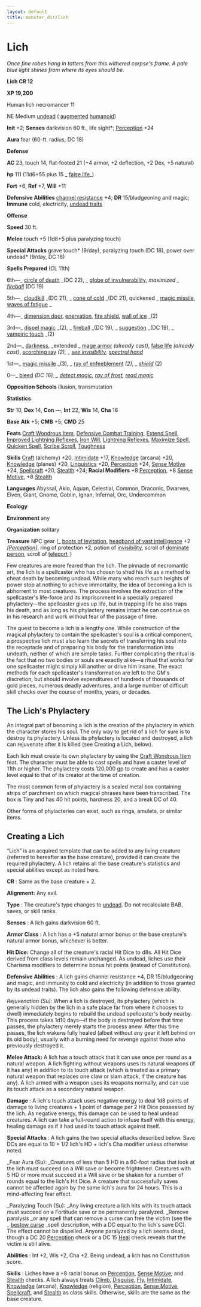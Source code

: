 ```yaml
---
layout: default
title: monster_dir/lich
---
```

# Lich

_Once fine robes hang in tatters from this withered corpse's frame. A pale blue light shines from where its eyes should be._

**Lich CR 12**

**XP 19,200**

Human lich necromancer 11

NE Medium [undead](creatureTypes#_undead) ( [augmented](creatureTypes#_augmented-subtype) [humanoid](creatureTypes#_humanoid))

**Init** +2; **Senses** darkvision 60 ft., life sight\*; [Perception](../skill_dir/perception#_perception) +24

**Aura** fear (60-ft. radius, DC 18)

**Defense**

**AC** 23, touch 14, flat-footed 21 (+4 armor, +2 deflection, +2 Dex, +5 natural)

**hp** 111 (11d6+55 plus 15 _ [false life](../spell_dir/falseLife#_false-life)_)

**Fort** +6, **Ref** +7, **Will** +11

**Defensive Abilities** [channel resistance](universalMonsterRules#_channel-resistance) +4; **DR** 15/bludgeoning and magic; **Immune** cold, electricity, [undead traits](universalMonsterRules#_undead-traits)

**Offense**

**Speed** 30 ft.

**Melee** touch +5 (1d8+5 plus paralyzing touch)

**Special Attacks** grave touch\* (9/day), paralyzing touch (DC 18), power over undead\* (9/day, DC 18)

**Spells Prepared** (CL 11th)

6th—_ [circle of death](../spell_dir/circleOfDeath#_circle-of-death) _(DC 22), _ [globe of invulnerability](../spell_dir/globeOfInvulnerability#_globe-of-invulnerability), _maximized _ [fireball](../spell_dir/fireball#_fireball)_ (DC 19)

5th—_ [cloudkill](../spell_dir/cloudkill#_cloudkill) _(DC 21), _ [cone of cold](../spell_dir/coneOfCold#_cone-of-cold) _(DC 21), quickened _ [magic missile](../spell_dir/magicMissile#_magic-missile), [waves of fatigue](../spell_dir/wavesOfFatigue#_waves-of-fatigue) _

4th—_ [dimension door](../spell_dir/dimensionDoor#_dimension-door), [enervation](../spell_dir/enervation#_enervation), [fire shield](../spell_dir/fireShield#_fire-shield), [wall of ice](../spell_dir/wallOfIce#_wall-of-ice) _(2)

3rd—_ [dispel magic](../spell_dir/dispelMagic#_dispel-magic) _(2), _ [fireball](../spell_dir/fireball#_fireball) _(DC 19), _ [suggestion](../spell_dir/suggestion#_suggestion) _(DC 19), _ [vampiric touch](../spell_dir/vampiricTouch#_vampiric-touch) _(2)

2nd—_ [darkness](../spell_dir/darkness#_darkness), _extended _ [mage armor](../spell_dir/mageArmor#_mage-armor) _(already cast)_, [false life](../spell_dir/falseLife#_false-life) _(already cast)_, [scorching ray](../spell_dir/scorchingRay#_scorching-ray) _(2), _ [see invisibility](../spell_dir/seeInvisibility#_see-invisibility), [spectral hand](../spell_dir/spectralHand#_spectral-hand)_

1st—_ [magic missile](../spell_dir/magicMissile#_magic-missile) _(3), _ [ray of enfeeblement](../spell_dir/rayOfEnfeeblement#_ray-of-enfeeblement) _(2), _ [shield](../spell_dir/shield#_shield)_ (2)

0—_ [bleed](../spell_dir/bleed#_bleed) _(DC 16), _ [detect magic](../spell_dir/detectMagic#_detect-magic), [ray of frost](../spell_dir/rayOfFrost#_ray-of-frost), [read magic](../spell_dir/readMagic#_read-magic)_

**Opposition Schools** illusion, transmutation

**Statistics**

**Str** 10, **Dex** 14, **Con** —, **Int** 22, **Wis** 14, **Cha** 16

**Base**  **Atk** +5; **CMB** +5; **CMD** 25

**Feats** [Craft Wondrous Item](../feats#_craft-wondrous-item), [Defensive Combat Training](../feats#_defensive-combat-training), [Extend Spell](../feats#_extend-spell), [Improved Lightning Reflexes](../feats#_improved-lightning-reflexes), [Iron Will](../feats#_iron-will), [Lightning Reflexes](../feats#_lightning-reflexes), [Maximize Spell](../feats#_maximize-spell), [Quicken Spell](../feats#_quicken-spell), [Scribe Scroll](../feats#_scribe-scroll), [Toughness](../feats#_toughness)

**Skills** [Craft](../skill_dir/craft#_craft) (alchemy) +20, [Intimidate](../skill_dir/intimidate#_intimidate) +17, [Knowledge](../skill_dir/knowledge#_knowledge) (arcana) +20, [Knowledge](../skill_dir/knowledge#_knowledge) (planes) +20, [Linguistics](../skill_dir/linguistics#_linguistics) +20, [Perception](../skill_dir/perception#_perception) +24, [Sense Motive](../skill_dir/senseMotive#_sense-motive) +24, [Spellcraft](../skill_dir/spellcraft#_spellcraft) +20, [Stealth](../skill_dir/stealth#_stealth) +24; **Racial Modifiers** +8 [Perception](../skill_dir/perception#_perception), +8 [Sense Motive](../skill_dir/senseMotive#_sense-motive), +8 [Stealth](../skill_dir/stealth#_stealth)

**Languages** Abyssal, Aklo, Aquan, Celestial, Common, Draconic, Dwarven, Elven, Giant, Gnome, Goblin, Ignan, Infernal, Orc, Undercommon

**Ecology**

**Environment** any

**Organization** solitary

**Treasure** NPC gear (_ [boots of levitation](../magicItem_dir/wondrousItems#_boots-of-levitation), [headband of vast intelligence](../magicItem_dir/wondrousItems#_headband-of-vast-intelligence) +2 _[[Perception](../skill_dir/perception#_perception)]_, ring of protection +2, potion of [invisibility](../spell_dir/invisibility#_invisibility), scroll of [dominate person](../spell_dir/dominatePerson#_dominate-person), scroll of [teleport](../spell_dir/teleport#_teleport)_)

Few creatures are more feared than the lich. The pinnacle of necromantic art, the lich is a spellcaster who has chosen to shed his life as a method to cheat death by becoming undead. While many who reach such heights of power stop at nothing to achieve immortality, the idea of becoming a lich is abhorrent to most creatures. The process involves the extraction of the spellcaster's life-force and its imprisonment in a specially prepared phylactery—the spellcaster gives up life, but in trapping life he also traps his death, and as long as his phylactery remains intact he can continue on in his research and work without fear of the passage of time.

The quest to become a lich is a lengthy one. While construction of the magical phylactery to contain the spellcaster's soul is a critical component, a prospective lich must also learn the secrets of transferring his soul into the receptacle and of preparing his body for the transformation into undeath, neither of which are simple tasks. Further complicating the ritual is the fact that no two bodies or souls are exactly alike—a ritual that works for one spellcaster might simply kill another or drive him insane. The exact methods for each spellcaster's transformation are left to the GM's discretion, but should involve expenditures of hundreds of thousands of gold pieces, numerous deadly adventures, and a large number of difficult skill checks over the course of months, years, or decades.

## The Lich's Phylactery

An integral part of becoming a lich is the creation of the phylactery in which the character stores his soul. The only way to get rid of a lich for sure is to destroy its phylactery. Unless its phylactery is located and destroyed, a lich can rejuvenate after it is killed (see Creating a Lich, below).

Each lich must create its own phylactery by using the [Craft Wondrous Item](../feats#_craft-wondrous-item) feat. The character must be able to cast spells and have a caster level of 11th or higher. The phylactery costs 120,000 gp to create and has a caster level equal to that of its creator at the time of creation.

The most common form of phylactery is a sealed metal box containing strips of parchment on which magical phrases have been transcribed. The box is Tiny and has 40 hit points, hardness 20, and a break DC of 40.

Other forms of phylacteries can exist, such as rings, amulets, or similar items.

## Creating a Lich

“Lich” is an acquired template that can be added to any living creature (referred to hereafter as the base creature), provided it can create the required phylactery. A lich retains all the base creature's statistics and special abilities except as noted here.

**CR** : Same as the base creature + 2.

**Alignment:** Any evil.

**Type** : The creature's type changes to [undead](creatureTypes#_undead). Do not recalculate BAB, saves, or skill ranks.

**Senses** : A lich gains darkvision 60 ft.

**Armor Class** : A lich has a +5 natural armor bonus or the base creature's natural armor bonus, whichever is better.

**Hit Dice:** Change all of the creature's racial Hit Dice to d8s. All Hit Dice derived from class levels remain unchanged. As undead, liches use their Charisma modifiers to determine bonus hit points (instead of Constitution).

**Defensive Abilities** : A lich gains channel resistance +4, DR 15/bludgeoning and magic, and immunity to cold and electricity (in addition to those granted by its undead traits). The lich also gains the following defensive ability.

_Rejuvenation (Su)_: When a lich is destroyed, its phylactery (which is generally hidden by the lich in a safe place far from where it chooses to dwell) immediately begins to rebuild the undead spellcaster's body nearby. This process takes 1d10 days—if the body is destroyed before that time passes, the phylactery merely starts the process anew. After this time passes, the lich wakens fully healed (albeit without any gear it left behind on its old body), usually with a burning need for revenge against those who previously destroyed it.

**Melee Attack:** A lich has a touch attack that it can use once per round as a natural weapon. A lich fighting without weapons uses its natural weapons (if it has any) in addition to its touch attack (which is treated as a primary natural weapon that replaces one claw or slam attack, if the creature has any). A lich armed with a weapon uses its weapons normally, and can use its touch attack as a secondary natural weapon.

**Damage** : A lich's touch attack uses negative energy to deal 1d8 points of damage to living creatures + 1 point of damage per 2 Hit Dice possessed by the lich. As negative energy, this damage can be used to heal undead creatures. A lich can take a full-round action to infuse itself with this energy, healing damage as if it had used its touch attack against itself.

**Special Attacks** : A lich gains the two special attacks described below. Save DCs are equal to 10 + 1/2 lich's HD + lich's Cha modifier unless otherwise noted.

_Fear Aura (Su): _Creatures of less than 5 HD in a 60-foot radius that look at the lich must succeed on a Will save or become frightened. Creatures with 5 HD or more must succeed at a Will save or be shaken for a number of rounds equal to the lich's Hit Dice. A creature that successfully saves cannot be affected again by the same lich's aura for 24 hours. This is a mind-affecting fear effect.

  
  

_Paralyzing Touch (Su): _Any living creature a lich hits with its touch attack must succeed on a Fortitude save or be permanently paralyzed. _Remove paralysis _or any spell that can remove a curse can free the victim (see the _ [bestow curse](../spell_dir/bestowCurse#_bestow-curse) _spell description, with a DC equal to the lich's save DC). The effect cannot be dispelled. Anyone paralyzed by a lich seems dead, though a DC 20 [Perception](../skill_dir/perception#_perception) check or a DC 15 [Heal](../skill_dir/heal#_heal) check reveals that the victim is still alive.

**Abilities** : Int +2, Wis +2, Cha +2. Being undead, a lich has no Constitution score.

**Skills** : Liches have a +8 racial bonus on [Perception](../skill_dir/perception#_perception), [Sense Motive](../skill_dir/senseMotive#_sense-motive), and [Stealth](../skill_dir/stealth#_stealth) checks. A lich always treats [Climb](../skill_dir/climb#_climb), [Disguise](../skill_dir/disguise#_disguise), [Fly](../skill_dir/fly#_fly), [Intimidate](../skill_dir/intimidate#_intimidate), [Knowledge](../skill_dir/knowledge#_knowledge) (arcana), [Knowledge](../skill_dir/knowledge#_knowledge) (religion), [Perception](../skill_dir/perception#_perception), [Sense Motive](../skill_dir/senseMotive#_sense-motive), [Spellcraft](../skill_dir/spellcraft#_spellcraft), and [Stealth](../skill_dir/stealth#_stealth) as class skills. Otherwise, skills are the same as the base creature.

